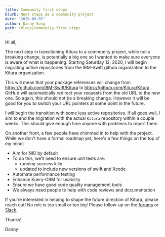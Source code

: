 ```yaml
---
title: Community first steps
blurb: Next steps as a community project
date: "2020-09-07"
author: Danny Sung
path: /blogs/community-first-steps
---
```


Hi all,

The next step in transitioning Kitura to a community project, while not a
breaking change, is potentially a big one so I wanted to make sure everyone is
aware of what is happening.  Starting Saturday 12, 2020, I will begin migrating
active repositories from the IBM-Swift github organization to the Kitura
organization.

This will mean that your package references will change from
https://github.com/IBM-Swift/Kitura to https://github.com/Kitura/Kitura .
GitHub will automatically redirect your requests from the old URL to the new
one.  So again, this should not be a breaking change.  However it will be good
for you to switch your URL pointers at some point in the future.

I will begin the transition with some less active repositories.  If all goes
well, I aim to end the migration with the actual `Kitura` repository within a
couple weeks.  This should give enough time anyone with problems to report
them.

On another front, a few people have chimmed in to help with the project.  While
we don't have a formal roadmap yet, here's a few things on the top of my mind:

 - Aim for NIO by default
 - To do this, we'll need to ensure unit tests are:
    + running successfully
    + updated to include new versions of swift and Xcode
 - Automate performance testing
 - Enhance Kuery-ORM for usability
 - Ensure we have good code quality management tools
 - We always need people to help with code reviews and documentation

If you’re interested in helping to shape the future direction of Kitura, please
reach out! No role is too small or too big! Please follow-up on the
[forums](https://forums.swift.org/c/related-projects/kitura/31) or
[Slack](http://swift-at-ibm-slack.mybluemix.net/).


Thanks!

Danny

